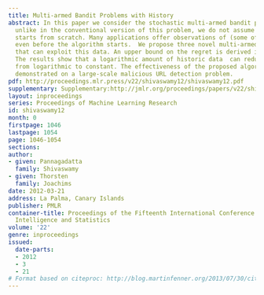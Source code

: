 ```yaml
---
title: Multi-armed Bandit Problems with History
abstract: In this paper we consider the stochastic multi-armed bandit problem. However,
  unlike in the conventional version of this problem, we do not assume that the algorithm
  starts from scratch. Many applications offer observations of (some of) the arms
  even before the algorithm starts.  We propose three novel multi-armed bandit algorithms
  that can exploit this data. An upper bound on the regret is derived in each case.
  The results show that a logarithmic amount of historic data  can reduce  regret
  from logarithmic to constant. The effectiveness of the proposed algorithms  are
  demonstrated on a large-scale malicious URL detection problem.
pdf: http://proceedings.mlr.press/v22/shivaswamy12/shivaswamy12.pdf
supplementary: Supplementary:http://jmlr.org/proceedings/papers/v22/shivaswamy12/shivaswamy12Supple.pdf
layout: inproceedings
series: Proceedings of Machine Learning Research
id: shivaswamy12
month: 0
firstpage: 1046
lastpage: 1054
page: 1046-1054
sections: 
author:
- given: Pannagadatta
  family: Shivaswamy
- given: Thorsten
  family: Joachims
date: 2012-03-21
address: La Palma, Canary Islands
publisher: PMLR
container-title: Proceedings of the Fifteenth International Conference on Artificial
  Intelligence and Statistics
volume: '22'
genre: inproceedings
issued:
  date-parts:
  - 2012
  - 3
  - 21
# Format based on citeproc: http://blog.martinfenner.org/2013/07/30/citeproc-yaml-for-bibliographies/
---
```


